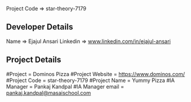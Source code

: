 
Project Code  => star-theory-7179

## Developer Details ##
Name  =>  Ejajul Ansari
Linkedin  =>  www.linkedin.com/in/ejajul-ansari




## Project Details ##
#Project = Dominos Pizza
#Project Website = https://www.dominos.com/
#Project Code = star-theory-7179
#Project Name = Yummy Pizza
#IA Manager = Pankaj Kandpal
#IA Manager email = pankaj.kandpal@masaischool.com
